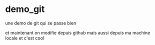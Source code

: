 # demo_git  
une demo de git qui se passe bien

et maintenant on modifie  depuis github
mais aussi depuis ma machine locale et c'est cool
